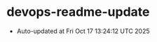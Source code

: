 # devops-readme-update
<!--START_SECTION:activity-->
- Auto-updated at Fri Oct 17 13:24:12 UTC 2025
<!--END_SECTION:activity-->
